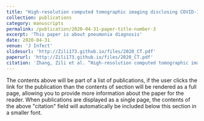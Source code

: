 ```yaml
---
title: "High-resolution computed tomographic imaging disclosing COVID-19 pneumonia: A powerful tool in diagnosis"
collection: publications
category: manuscripts
permalink: /publication/2020-04-31-paper-title-number-3
excerpt: 'This paper is about pneumonia diagnosis'
date: 2020-04-31
venue: 'J Infect'
slidesurl: 'http://Zili173.github.io/files/2020_CT.pdf'
paperurl: 'http://Zili173.github.io/files/2020_CT.pdf'
citation: 'Zhang, Zili et al. “High-resolution computed tomographic imaging disclosing COVID-19 pneumonia: A powerful tool in diagnosis.” The Journal of infection vol. 81,2 (2020): 318-356. doi:10.1016/j.jinf.2020.03.047'
---
```


The contents above will be part of a list of publications, if the user clicks the link for the publication than the contents of section will be rendered as a full page, allowing you to provide more information about the paper for the reader. When publications are displayed as a single page, the contents of the above "citation" field will automatically be included below this section in a smaller font.
